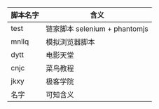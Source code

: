 
脚本名字 | 含义
---|---
test  | 链家脚本 selenium + phantomjs
mnllq | 模拟浏览器脚本
dytt | 电影天堂
cnjc | 菜鸟教程
jkxy | 极客学院
名字 |  可知含义



